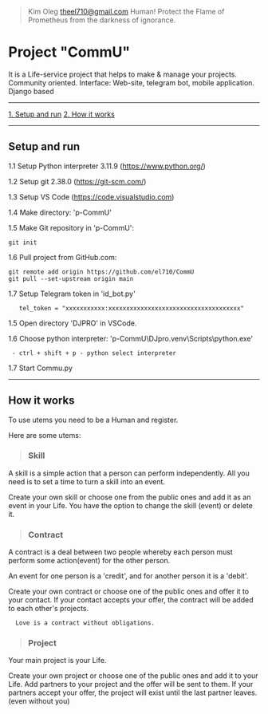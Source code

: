 >Kim Oleg <theel710@gmail.com>
Human! Protect the Flame of Prometheus from the darkness of ignorance.

# Project "CommU"

  It is a Life-service project that helps to make & manage your projects. Community oriented. Interface: Web-site, telegram bot, mobile application. Django based

---

  [1. Setup and run](#setup-and-run)
  [2. How it works](#how-it-works)

---

## Setup and run

   1.1 Setup Python interpreter 3.11.9 (<https://www.python.org/>)

   1.2 Setup git 2.38.0 (<https://git-scm.com/>)

   1.3 Setup VS Code (<https://code.visualstudio.com>)

   1.4 Make directory: 'p-CommU'

   1.5 Make Git repository in 'p-CommU':

   ```text
   git init
   ```

   1.6 Pull project from GitHub.com:

   ```text
  git remote add origin https://github.com/el710/CommU
  git pull --set-upstream origin main
   ```

   1.7 Setup Telegram token in 'id_bot.py'

   ```text
      tel_token = "xxxxxxxxxxx:xxxxxxxxxxxxxxxxxxxxxxxxxxxxxxxxxxxxx"
   ```

   1.5 Open directory 'DJPRO' in VSCode.

   1.6 Choose python interpreter: 'p-CommU\DJpro\.venv\Scripts\python.exe'

   ```text
    - ctrl + shift + p - python select interpreter
   ```
  
   1.7 Start Commu.py
  
 ---

## How it works

To use utems you need to be a Human and register.

Here are some utems:

>### Skill

  A skill is a simple action that a person can perform independently.
  All you need is to set a time to turn a skill into an event.

  Create your own skill or choose one from the public ones and add it as an event in your Life.
  You have the option to change the skill (event) or delete it.

>### Contract

  A contract is a deal between two people whereby each person must perform some action(event) for the other person.

  An event for one person is a 'credit', and for another person it is a 'debit'.

  Create your own contract or choose one of the public ones and offer it to your contact.
  If your contact accepts your offer, the contract will be added to each other's projects.

```text
  Love is a contract without obligations.
```

>### Project

  Your main project is your Life.

 Create your own project or choose one of the public ones and add it to your Life.
 Add partners to your project and the offer will be sent to them.
 If your partners accept your offer, the project will exist until the last partner leaves. (even without you)